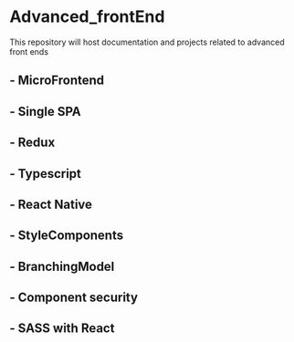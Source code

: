 # Advanced_frontEnd
This repository will host documentation and projects related to advanced front ends

## - MicroFrontend
## - Single SPA
## - Redux
## - Typescript
## - React Native
## - StyleComponents
## - BranchingModel
## - Component security
## - SASS with React
